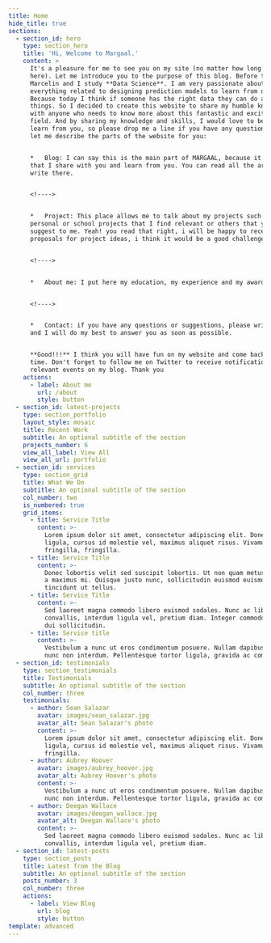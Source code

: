 ```yaml
---
title: Home
hide_title: true
sections:
  - section_id: hero
    type: section_hero
    title: 'Hi, Welcome to Margaal.'
    content: >
      It's a pleasure for me to see you on my site (no matter how long you land
      here). Let me introduce you to the purpose of this blog. Before that, I am
      Marcelin and I study **Data Science**. I am very passionate about
      everything related to designing prediction models to learn from data.
      Because today I think if someone has the right data they can do amazing
      things. So I decided to create this website to share my humble knowledge
      with anyone who needs to know more about this fantastic and exciting
      field. And by sharing my knowledge and skills, I would love to be able to
      learn from you, so please drop me a line if you have any questions. Now
      let me describe the parts of the website for you:


      *   Blog: I can say this is the main part of MARGAAL, because it is here
      that I share with you and learn from you. You can read all the articles I
      write there.


      <!---->


      *   Project: This place allows me to talk about my projects such as my
      personal or school projects that I find relevant or others that you would
      suggest to me. Yeah! you read that right, i will be happy to receive your
      proposals for project ideas, i think it would be a good challenge for me.


      <!---->


      *   About me: I put here my education, my experience and my awards.


      <!---->


      *   Contact: if you have any questions or suggestions, please write to me
      and I will do my best to answer you as soon as possible.


      **Good!!!** I think you will have fun on my website and come back next
      time. Don't forget to follow me on Twitter to receive notifications of any
      relevant events on my blog. Thank you
    actions:
      - label: About me
        url: /about
        style: button
  - section_id: latest-projects
    type: section_portfolio
    layout_style: mosaic
    title: Recent Work
    subtitle: An optional subtitle of the section
    projects_number: 6
    view_all_label: View All
    view_all_url: portfolio
  - section_id: services
    type: section_grid
    title: What We Do
    subtitle: An optional subtitle of the section
    col_number: two
    is_numbered: true
    grid_items:
      - title: Service Title
        content: >-
          Lorem ipsum dolor sit amet, consectetur adipiscing elit. Donec nisl
          ligula, cursus id molestie vel, maximus aliquet risus. Vivamus in nibh
          fringilla, fringilla.
      - title: Service Title
        content: >-
          Donec lobortis velit sed suscipit lobortis. Ut non quam metus. Nullam
          a maximus mi. Quisque justo nunc, sollicitudin euismod euismod at,
          tincidunt ut tellus.
      - title: Service Title
        content: >-
          Sed laoreet magna commodo libero euismod sodales. Nunc ac libero
          convallis, interdum ligula vel, pretium diam. Integer commodo sem at
          dui sollicitudin.
      - title: Service title
        content: >-
          Vestibulum a nunc ut eros condimentum posuere. Nullam dapibus quis
          nunc non interdum. Pellentesque tortor ligula, gravida ac commodo eu.
  - section_id: testimonials
    type: section_testimonials
    title: Testimonials
    subtitle: An optional subtitle of the section
    col_number: three
    testimonials:
      - author: Sean Salazar
        avatar: images/sean_salazar.jpg
        avatar_alt: Sean Salazar's photo
        content: >-
          Lorem ipsum dolor sit amet, consectetur adipiscing elit. Donec nisl
          ligula, cursus id molestie vel, maximus aliquet risus. Vivamus in nibh
          fringilla.
      - author: Aubrey Hoover
        avatar: images/aubrey_hoover.jpg
        avatar_alt: Aubrey Hoover's photo
        content: >-
          Vestibulum a nunc ut eros condimentum posuere. Nullam dapibus quis
          nunc non interdum. Pellentesque tortor ligula, gravida ac commodo eu.
      - author: Deegan Wallace
        avatar: images/deegan_wallace.jpg
        avatar_alt: Deegan Wallace's photo
        content: >-
          Sed laoreet magna commodo libero euismod sodales. Nunc ac libero
          convallis, interdum ligula vel, pretium diam.
  - section_id: latest-posts
    type: section_posts
    title: Latest from the Blog
    subtitle: An optional subtitle of the section
    posts_number: 3
    col_number: three
    actions:
      - label: View Blog
        url: blog
        style: button
template: advanced
---
```

